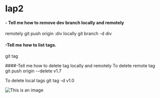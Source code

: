 # lap2
#### - Tell me how to remove dev branch locally and remotely
remotely     git push origin :div
locally        git branch -d div 

#### -Tell me how to list tags.
git tag
   
####-Tell me how to delete tag locally and remotely
To delete remote tag
git push origin --delete v1.7
  
To delete local tags
git tag -d v1.0



![This is an image](https://www.google.com/search?q=%D8%B5%D9%88%D8%B1%D9%87+%D8%B7%D9%81%D9%84&rlz=1C1CHWL_enEG986EG986&sxsrf=APq-WBvoAxd-6sXwFeNmQACpifiaPOFPMw:1644751873865&source=lnms&tbm=isch&sa=X&ved=2ahUKEwj2rr2Zyvz1AhWE57sIHfTBAfEQ_AUoAXoECAEQAw&biw=1366&bih=625&dpr=1#imgrc=_h-qfCCU-4yOeM)
